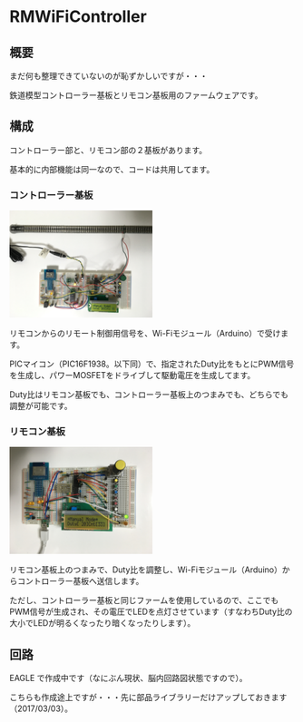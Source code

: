 # RMWiFiController

## 概要

まだ何も整理できていないのが恥ずかしいですが・・・

鉄道模型コントローラー基板とリモコン基板用のファームウェアです。

## 構成

コントローラー部と、リモコン部の２基板があります。

基本的に内部機能は同一なので、コードは共用してます。

### コントローラー基板

<img src="images/IMG_0044.JPG" width="50%" />

リモコンからのリモート制御用信号を、Wi-Fiモジュール（Arduino）で受けます。

PICマイコン（PIC16F1938。以下同）で、指定されたDuty比をもとにPWM信号を生成し、パワーMOSFETをドライブして駆動電圧を生成してます。

Duty比はリモコン基板でも、コントローラー基板上のつまみでも、どちらでも調整が可能です。

### リモコン基板

<img src="images/IMG_0045.JPG" width="50%" />

リモコン基板上のつまみで、Duty比を調整し、Wi-Fiモジュール（Arduino）からコントローラー基板へ送信します。

ただし、コントローラー基板と同じファームを使用しているので、ここでもPWM信号が生成され、その電圧でLEDを点灯させています（すなわちDuty比の大小でLEDが明るくなったり暗くなったりします）。

## 回路

EAGLE で作成中です（なにぶん現状、脳内回路図状態ですので）。

こちらも作成途上ですが・・・先に部品ライブラリーだけアップしておきます（2017/03/03）。
